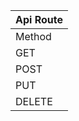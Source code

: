 | Api Route |
| --------- |
| Method    | Enpoint | Payload | Response | Action |
| GET       | /todos | \- | \[todos\] | Get All Todos form DB |
| POST      | /todos | {"title":String,"completed":Bollean} | {todo} | Create new Todo |
| PUT       | /todos/:id | {"title":String,"completed":Bollean} | {todo} | Update Existing Todo by ID |
| DELETE    | /todos/:id | \- | \- | Deletes todo |
